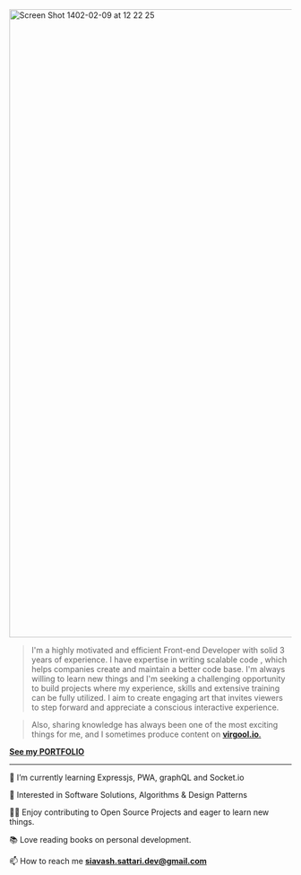 <img width="1120" alt="Screen Shot 1402-02-09 at 12 22 25" src="https://user-images.githubusercontent.com/88406720/235294174-a27c6846-4522-4f35-aaab-0d4ae5032aa7.png">


> I'm a highly motivated and efficient Front-end Developer with solid 3 years of experience. I have expertise in writing scalable code , which helps companies create and maintain a better code base. I'm always willing to learn new things and I'm seeking a challenging opportunity to build projects where my experience, skills and extensive training can be fully utilized. I aim to create engaging art that invites viewers to step forward and appreciate a conscious interactive experience.

> Also, sharing knowledge has always been one of the most exciting things for me, and I sometimes produce content on <a href="https://virgool.io/@siavash_sattari" target="_blank">**virgool.io**.</a>

<a href="https://siavash-sattari.netlify.app/" target="_blank">**See my PORTFOLIO**</a>

<hr/>

🌱 I’m currently learning Expressjs, PWA, graphQL and Socket.io <br/>

🤩 Interested in Software Solutions, Algorithms & Design Patterns <br/>

👨‍💻 Enjoy contributing to Open Source Projects and eager to learn new things. <br/>

📚 Love reading books on personal development.<br/>

📫 How to reach me **siavash.sattari.dev@gmail.com**



